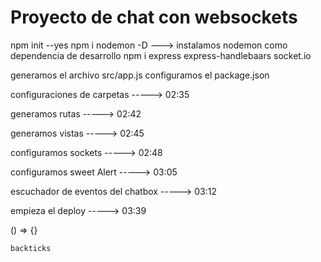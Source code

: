 # Proyecto de chat con websockets

npm init --yes
npm i nodemon -D ---> instalamos nodemon como dependencia de desarrollo
npm i express express-handlebaars socket.io

generamos el archivo src/app.js
configuramos el package.json

configuraciones de carpetas -----> 02:35

generamos rutas -----> 02:42

generamos vistas -----> 02:45

configuramos sockets -----> 02:48

configuramos sweet Alert -----> 03:05

escuchador de eventos del chatbox -----> 03:12

empieza el deploy -----> 03:39

() => {}

`backticks`
